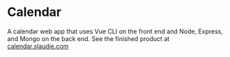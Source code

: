# Calendar
A calendar web app that uses Vue CLI on the front end and Node, Express, and Mongo on the back end. See the finished product at [calendar.slaudie.com](https://calendar.slaudie.com)
